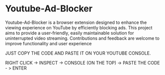 # Youtube-Ad-Blocker
Youtube-Ad-Blocker is a browser extension designed to enhance the viewing experience on YouTube by efficiently blocking ads. This project aims to provide a user-friendly, easily maintainable solution for uninterrupted video streaming. Contributions and feedback are welcome to improve functionality and user experience 

JUST COPY THE CODE AND PASTE IT ON YOUR YOUTUBE CONSOLE.

RIGHT CLICK -> INSPECT -> CONSOLE (ON THE TOP) -> PASTE THE CODE - > ENTER
